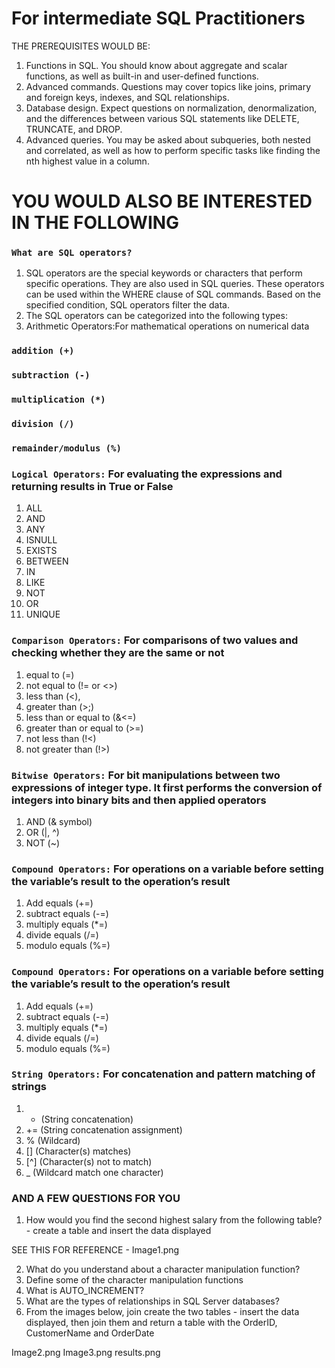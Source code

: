 # For intermediate SQL Practitioners 

THE PREREQUISITES WOULD BE: 

1. Functions in SQL. You should know about aggregate and scalar functions, as well as built-in and user-defined functions.
2. Advanced commands. Questions may cover topics like joins, primary and foreign keys, indexes, and SQL relationships.
3. Database design. Expect questions on normalization, denormalization, and the differences between various SQL statements like DELETE, TRUNCATE, and DROP.
4. Advanced queries. You may be asked about subqueries, both nested and correlated, as well as how to perform specific tasks like finding the nth highest value in a column.

# YOU WOULD ALSO BE INTERESTED IN THE FOLLOWING

### `What are SQL operators?`

1. SQL operators are the special keywords or characters that perform specific operations. They are also used in SQL queries. These operators can be used within the WHERE clause of SQL commands. Based on the specified condition, SQL operators filter the data.
2. The SQL operators can be categorized into the following types:
3. Arithmetic Operators:For mathematical operations on numerical data

### `addition (+)`
### `subtraction (-)`
### `multiplication (*)`
### `division (/)`
### `remainder/modulus (%)`

### `Logical Operators:` For evaluating the expressions and returning results in True or False

1. ALL
2. AND
3. ANY
4. ISNULL
5. EXISTS
6. BETWEEN
7. IN
8. LIKE
9. NOT
10. OR
11. UNIQUE

### `Comparison Operators:` For comparisons of two values and checking whether they are the same or not

1. equal to (=)
2. not equal to (!= or <>)
3. less than (<),
4. greater than (>;)
5. less than or equal to (&<=)
6. greater than or equal to (>=)
7. not less than (!<)
8. not greater than (!>)

### `Bitwise Operators:` For bit manipulations between two expressions of integer type. It first performs the conversion of integers into binary bits and then applied operators

1. AND (& symbol)
2. OR (|, ^)
3. NOT (~)

### `Compound Operators:` For operations on a variable before setting the variable’s result to the operation’s result

1. Add equals (+=)
2. subtract equals (-=)
3. multiply equals (*=)
4. divide equals (/=)
5. modulo equals (%=)

### `Compound Operators:` For operations on a variable before setting the variable’s result to the operation’s result

1. Add equals (+=)
2. subtract equals (-=)
3. multiply equals (*=)
4. divide equals (/=)
5. modulo equals (%=)

### `String Operators:` For concatenation and pattern matching of strings

1. + (String concatenation)
2. += (String concatenation assignment)
3. % (Wildcard)
4. [] (Character(s) matches)
5. [^] (Character(s) not to match)
6. _ (Wildcard match one character)


### AND A FEW QUESTIONS FOR YOU 

1. How would you find the second highest salary from the following table? - create a table and insert the data displayed

SEE THIS FOR REFERENCE - Image1.png

2. What do you understand about a character manipulation function?
3. Define some of the character manipulation functions
4. What is AUTO_INCREMENT?
5. What are the types of relationships in SQL Server databases?
6. From the images below, join create the two tables - insert the data displayed, then join them and return a table with the OrderID, CustomerName and OrderDate

 Image2.png
 Image3.png
 results.png